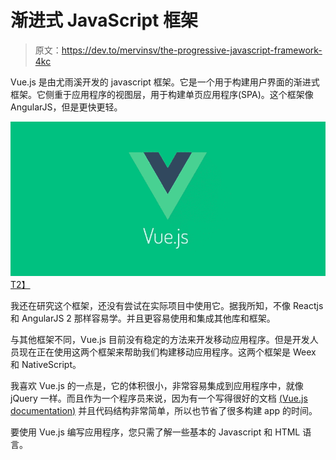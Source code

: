 # 渐进式 JavaScript 框架

> 原文：<https://dev.to/mervinsv/the-progressive-javascript-framework-4kc>

Vue.js 是由尤雨溪开发的 javascript 框架。它是一个用于构建用户界面的渐进式框架。它侧重于应用程序的视图层，用于构建单页应用程序(SPA)。这个框架像 AngularJS，但是更快更轻。

[![Vue.js](img/a3f2af05217f83ab671450ba763cabe8.png)T2】](https://res.cloudinary.com/practicaldev/image/fetch/s--yrEHTJ2r--/c_limit%2Cf_auto%2Cfl_progressive%2Cq_auto%2Cw_880/https://coligo.io/vuejs-the-basics/cover-850x416.jpg)

我还在研究这个框架，还没有尝试在实际项目中使用它。据我所知，不像 Reactjs 和 AngularJS 2 那样容易学。并且更容易使用和集成其他库和框架。

与其他框架不同，Vue.js 目前没有稳定的方法来开发移动应用程序。但是开发人员现在正在使用这两个框架来帮助我们构建移动应用程序。这两个框架是 Weex 和 NativeScript。

我喜欢 Vue.js 的一点是，它的体积很小，非常容易集成到应用程序中，就像 jQuery 一样。而且作为一个程序员来说，因为有一个写得很好的文档 [(Vue.js documentation)](https://vuejs.org/v2/guide/) 并且代码结构非常简单，所以也节省了很多构建 app 的时间。

要使用 Vue.js 编写应用程序，您只需了解一些基本的 Javascript 和 HTML 语言。